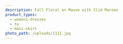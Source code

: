 ```yaml
---
description: Fall Floral on Mauve with Slid Maroon
product_types:
  - womens-dresses
  - to
  - maxi-skirt
photo_path: /uploads/1111.jpg
---
```

